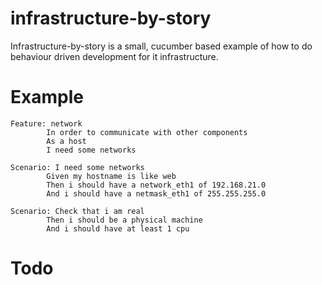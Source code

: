 infrastructure-by-story
=======================

Infrastructure-by-story is a small, cucumber based example of how to do behaviour driven development for it infrastructure.

Example
=======

```
Feature: network
        In order to communicate with other components
        As a host
        I need some networks

Scenario: I need some networks
        Given my hostname is like web
        Then i should have a network_eth1 of 192.168.21.0
        And i should have a netmask_eth1 of 255.255.255.0

Scenario: Check that i am real
        Then i should be a physical machine
        And i should have at least 1 cpu
```

Todo
====

